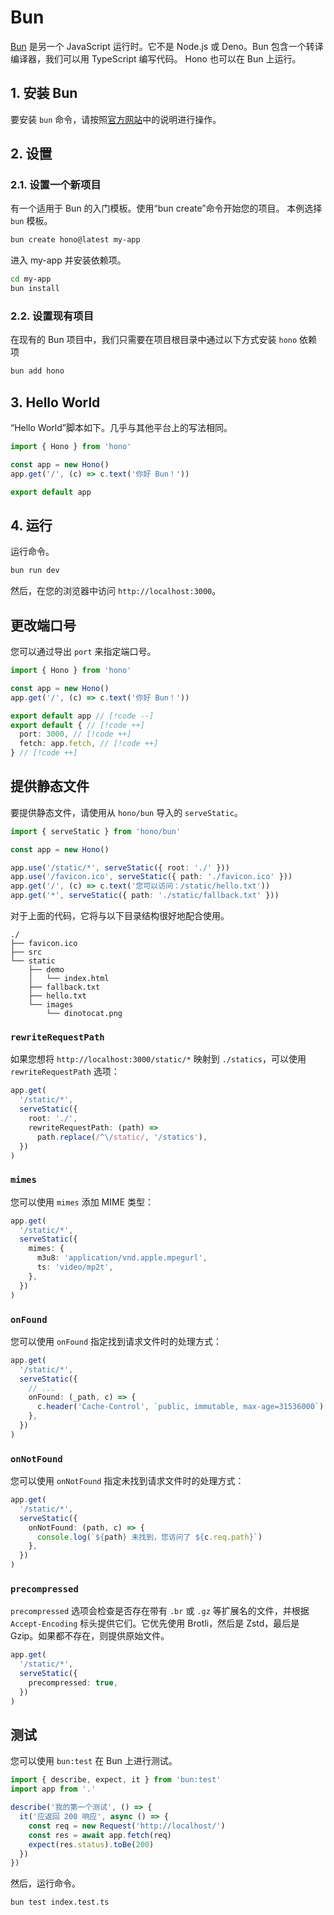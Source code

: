 # Bun

[Bun](https://bun.com) 是另一个 JavaScript 运行时。它不是 Node.js 或 Deno。Bun 包含一个转译编译器，我们可以用 TypeScript 编写代码。
Hono 也可以在 Bun 上运行。

## 1. 安装 Bun

要安装 `bun` 命令，请按照[官方网站](https://bun.com)中的说明进行操作。

## 2. 设置

### 2.1. 设置一个新项目

有一个适用于 Bun 的入门模板。使用“bun create”命令开始您的项目。
本例选择 `bun` 模板。

```sh
bun create hono@latest my-app
```

进入 my-app 并安装依赖项。

```sh
cd my-app
bun install
```

### 2.2. 设置现有项目

在现有的 Bun 项目中，我们只需要在项目根目录中通过以下方式安装 `hono` 依赖项

```sh
bun add hono
```

## 3. Hello World

“Hello World”脚本如下。几乎与其他平台上的写法相同。

```ts
import { Hono } from 'hono'

const app = new Hono()
app.get('/', (c) => c.text('你好 Bun！'))

export default app
```

## 4. 运行

运行命令。

```sh
bun run dev
```

然后，在您的浏览器中访问 `http://localhost:3000`。

## 更改端口号

您可以通过导出 `port` 来指定端口号。

<!-- prettier-ignore -->
```ts
import { Hono } from 'hono'

const app = new Hono()
app.get('/', (c) => c.text('你好 Bun！'))

export default app // [!code --]
export default { // [!code ++]
  port: 3000, // [!code ++]
  fetch: app.fetch, // [!code ++]
} // [!code ++]
```

## 提供静态文件

要提供静态文件，请使用从 `hono/bun` 导入的 `serveStatic`。

```ts
import { serveStatic } from 'hono/bun'

const app = new Hono()

app.use('/static/*', serveStatic({ root: './' }))
app.use('/favicon.ico', serveStatic({ path: './favicon.ico' }))
app.get('/', (c) => c.text('您可以访问：/static/hello.txt'))
app.get('*', serveStatic({ path: './static/fallback.txt' }))
```

对于上面的代码，它将与以下目录结构很好地配合使用。

```
./
├── favicon.ico
├── src
└── static
    ├── demo
    │   └── index.html
    ├── fallback.txt
    ├── hello.txt
    └── images
        └── dinotocat.png
```

### `rewriteRequestPath`

如果您想将 `http://localhost:3000/static/*` 映射到 `./statics`，可以使用 `rewriteRequestPath` 选项：

```ts
app.get(
  '/static/*',
  serveStatic({
    root: './',
    rewriteRequestPath: (path) =>
      path.replace(/^\/static/, '/statics'),
  })
)
```

### `mimes`

您可以使用 `mimes` 添加 MIME 类型：

```ts
app.get(
  '/static/*',
  serveStatic({
    mimes: {
      m3u8: 'application/vnd.apple.mpegurl',
      ts: 'video/mp2t',
    },
  })
)
```

### `onFound`

您可以使用 `onFound` 指定找到请求文件时的处理方式：

```ts
app.get(
  '/static/*',
  serveStatic({
    // ...
    onFound: (_path, c) => {
      c.header('Cache-Control', `public, immutable, max-age=31536000`)
    },
  })
)
```

### `onNotFound`

您可以使用 `onNotFound` 指定未找到请求文件时的处理方式：

```ts
app.get(
  '/static/*',
  serveStatic({
    onNotFound: (path, c) => {
      console.log(`${path} 未找到，您访问了 ${c.req.path}`)
    },
  })
)
```

### `precompressed`

`precompressed` 选项会检查是否存在带有 `.br` 或 `.gz` 等扩展名的文件，并根据 `Accept-Encoding` 标头提供它们。它优先使用 Brotli，然后是 Zstd，最后是 Gzip。如果都不存在，则提供原始文件。

```ts
app.get(
  '/static/*',
  serveStatic({
    precompressed: true,
  })
)
```

## 测试

您可以使用 `bun:test` 在 Bun 上进行测试。

```ts
import { describe, expect, it } from 'bun:test'
import app from '.'

describe('我的第一个测试', () => {
  it('应返回 200 响应', async () => {
    const req = new Request('http://localhost/')
    const res = await app.fetch(req)
    expect(res.status).toBe(200)
  })
})
```

然后，运行命令。

```sh
bun test index.test.ts
```

